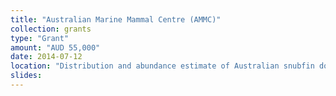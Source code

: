 ```yaml
---
title: "Australian Marine Mammal Centre (AMMC)"
collection: grants
type: "Grant"
amount: "AUD 55,000"
date: 2014-07-12
location: "Distribution and abundance estimate of Australian snubfin dolphins (Orcaella heinsohni) at a key site in the Kimberley region, Western Australia"
slides:
---
```

